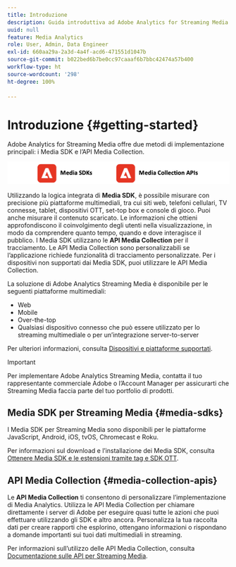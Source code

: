 ```yaml
---
title: Introduzione
description: Guida introduttiva ad Adobe Analytics for Streaming Media.
uuid: null
feature: Media Analytics
role: User, Admin, Data Engineer
exl-id: 660aa29a-2a3d-4a4f-acd6-471551d1047b
source-git-commit: b022bed6b7be0cc97caaaf6b7bbc42474a57b400
workflow-type: ht
source-wordcount: '298'
ht-degree: 100%

---
```


# Introduzione {#getting-started}

Adobe Analytics for Streaming Media offre due metodi di implementazione principali: i Media SDK e l’API Media Collection.

![metodi](assets/getting-started2.png)

Utilizzando la logica integrata di **Media SDK**, è possibile misurare con precisione più piattaforme multimediali, tra cui siti web, telefoni cellulari, TV connesse, tablet, dispositivi OTT, set-top box e console di gioco. Puoi anche misurare il contenuto scaricato. Le informazioni che ottieni approfondiscono il coinvolgimento degli utenti nella visualizzazione, in modo da comprendere quanto tempo, quando e dove interagisce il pubblico. I Media SDK utilizzano le **API Media Collection** per il tracciamento. Le API Media Collection sono personalizzabili se l’applicazione richiede funzionalità di tracciamento personalizzate. Per i dispositivi non supportati dai Media SDK, puoi utilizzare le API Media Collection.

La soluzione di Adobe Analytics Streaming Media è disponibile per le seguenti piattaforme multimediali:

* Web
* Mobile
* Over-the-top
* Qualsiasi dispositivo connesso che può essere utilizzato per lo streaming multimediale o per un’integrazione server-to-server

Per ulteriori informazioni, consulta [Dispositivi e piattaforme supportati](/help/getting-started/supported-devices.md).

>[!IMPORTANT]
>
>Per implementare Adobe Analytics Streaming Media, contatta il tuo rappresentante commerciale Adobe o l’Account Manager per assicurarti che Streaming Media faccia parte del tuo portfolio di prodotti.

## Media SDK per Streaming Media {#media-sdks}

I Media SDK per Streaming Media sono disponibili per le piattaforme JavaScript, Android, iOS, tvOS, Chromecast e Roku.

Per informazioni sul download e l’installazione dei Media SDK, consulta [Ottenere Media SDK e le estensioni tramite tag e SDK OTT](/help/getting-started/download-sdks.md).


## API Media Collection {#media-collection-apis}

Le **API Media Collection** ti consentono di personalizzare l’implementazione di Media Analytics. Utilizza le API Media Collection per chiamare direttamente i server di Adobe per eseguire quasi tutte le azioni che puoi effettuare utilizzando gli SDK e altro ancora. Personalizza la tua raccolta dati per creare rapporti che esplorino, ottengano informazioni o rispondano a domande importanti sui tuoi dati multimediali in streaming.

Per informazioni sull’utilizzo delle API Media Collection, consulta [Documentazione sulle API per Streaming Media](/help/implementation/media-collection-api/mc-api-overview.md).
